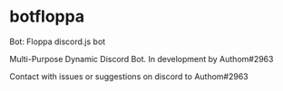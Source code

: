# botfloppa
Bot: Floppa discord.js bot


Multi-Purpose Dynamic Discord Bot. 
In development by Authom#2963

Contact with issues or suggestions on discord to Authom#2963
